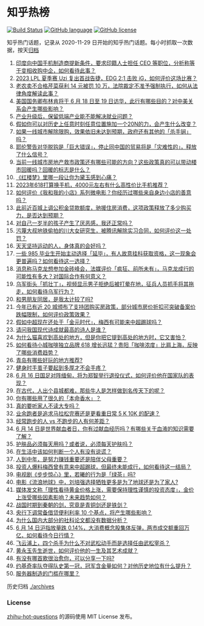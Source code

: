 # 知乎热榜
[![Build Status](https://github.com/ToWeLong/zhihu-hot-questions/workflows/CI/badge.svg)](https://github.com/ToWeLong/zhihu-hot-questions/actions)
[![GitHub language](https://img.shields.io/badge/language-golang-orange.svg)](https://golang.org/)
[![GitHub license](https://img.shields.io/github/license/ToWeLong/zhihu-hot-questions)](https://github.com/ToWeLong/zhihu-hot-questions/blob/main/LICENSE)

知乎热门话题，记录从 2020-11-29 日开始的知乎热门话题。每小时抓取一次数据，按天[归档](./archives)

<!-- BEGIN -->

1. [印度向中国手机制造商提新条件，要求印籍人士担任 CEO 等职位，分析称等于变相收购中企，如何看待此事？](https://www.zhihu.com/question/606514618)
1. [2023 LPL 夏季赛 Uzi 复出首战告捷，EDG 2:1 击败 iG，如何评价这场比赛？](https://www.zhihu.com/question/606583572)
1. [老农卖不合格芹菜获利 14 元被罚 10 万，法院裁定不准予强制执行，如何从法律角度解读此事？](https://www.zhihu.com/question/606519434)
1. [美国国务卿布林肯将于 6 月 18 日至 19 日访华，此行有哪些目的？对中美关系会产生哪些影响？](https://www.zhihu.com/question/606641194)
1. [产业升级后，保留低端产业能不能解决就业问题？](https://www.zhihu.com/question/606479429)
1. [假如你可以对历史上任意时刻任意位置施加一个20N的力，会产生什么改变？](https://www.zhihu.com/question/606039811)
1. [如果一线城市解除限购，效果依旧未达到预期，政府还有其他的「杀手锏」吗？](https://www.zhihu.com/question/605671535)
1. [耶伦警告对华脱钩是「巨大错误」，停止同中国的贸易将是「灾难性的」，释放了什么信号？](https://www.zhihu.com/question/606560492)
1. [当前一线城市房地产救市政策还有哪些可能的方向？这些政策真的可以带动楼市回暖吗？回暖的标志是什么？](https://www.zhihu.com/question/605671170)
1. [《红楼梦》里哪一段让你为黛玉感到心痛？](https://www.zhihu.com/question/605462345)
1. [2023年618打算换手机，4000元左右有什么高性价比手机推荐？](https://www.zhihu.com/question/600444543)
1. [如何评价《我和我的小店》系列微电影？你经历过哪些来自身边小店的善意吗？](https://www.zhihu.com/question/606591209)
1. [此前近百城上调公积金贷款额度，驰援住房消费，这项政策释放了多少购买力，是否达到预期？](https://www.zhihu.com/question/605669289)
1. [对自己一岁半的孩子产生了厌恶感，我还正常吗？](https://www.zhihu.com/question/606034442)
1. [污蔑大叔地铁偷拍的川大女研究生，被腾讯解除实习合同，如何评价这一处罚？](https://www.zhihu.com/question/606445517)
1. [天天坚持运动的人，身体真的会好吗？](https://www.zhihu.com/question/52045333)
1. [一些 985 毕业生开始主动选择「延毕」，有人故意挂科获取资格，这一现象会更普遍吗？如何看待这一选择？](https://www.zhihu.com/question/606541261)
1. [消息称马克龙想参加金砖峰会，法媒评价「疯狂、前所未有」，马克龙成行的可能性有多大？对国际合作有何意义？](https://www.zhihu.com/question/606517294)
1. [乌军街头「抓壮丁」，视频显示男子拒绝后被打晕在地，征兵人员抓手将其拖走，如何看待乌军行为？](https://www.zhihu.com/question/606382302)
1. [和男朋友同居，是我太计较了吗?](https://www.zhihu.com/question/606007032)
1. [今年已有近 20 城颁布了支持团购买房政策，部分城市房价折扣可突破备案价跌幅限制，如何评价政策效果？](https://www.zhihu.com/question/605669004)
1. [假如中超现在还处于「金元时代」，梅西有可能来中超踢球吗？](https://www.zhihu.com/question/606348572)
1. [请问我国现代诗成就最高的诗人是谁？](https://www.zhihu.com/question/472271524)
1. [为什么猫喜欢到高处的地方，但是你把它提到高处的地方时，它又害怕？](https://www.zhihu.com/question/603886429)
1. [如何看待小城咖啡独立品牌 618 增长迅猛？贵阳「咖啡浓度」比肩上海，反映了哪些消费趋势？](https://www.zhihu.com/question/606321595)
1. [青岛有哪些好玩的地方推荐?](https://www.zhihu.com/question/602956153)
1. [健身时手茧子要起到多厚才不会手疼？](https://www.zhihu.com/question/605437110)
1. [6 月 16 日国足对阵缅甸，将为郑智举行退役仪式，如何评价他在国家队的表现？](https://www.zhihu.com/question/606133754)
1. [在古代，人出个县城都难，那些牛人是怎样做到名传天下的呢？](https://www.zhihu.com/question/496974190)
1. [你有哪些用了很久的「本命香水」？](https://www.zhihu.com/question/602677157)
1. [真的要听家人不读大专吗？](https://www.zhihu.com/question/606278343)
1. [业余跑者是追求马拉松完赛还是更看重日常 5 K 10K  的配速？](https://www.zhihu.com/question/603810684)
1. [经常跑步的人 vs 不跑步的人有何差距？](https://www.zhihu.com/question/604007321)
1. [6 月 14 日是世界献血者日，你有过献血经历吗？有哪些关于血液的知识需要了解？](https://www.zhihu.com/question/606510054)
1. [护肤品必须每天用吗？或者说，必须每天护肤吗？](https://www.zhihu.com/question/599657846)
1. [在生活中该如何判断一个人有没有说谎？](https://www.zhihu.com/question/600933142)
1. [人到中年，是努力赚钱重要还是陪伴父母重要？](https://www.zhihu.com/question/598077018)
1. [投资人爆料梅西曾有意来中超踢球，但最终未能成行，如何看待这一结局？](https://www.zhihu.com/question/606640897)
1. [电视剧《步步惊心》里，若曦的行为是「绿茶」吗?](https://www.zhihu.com/question/405256645)
1. [电影《流浪地球》中，刘培强选择牺牲更多是为了地球还是为了家人?](https://www.zhihu.com/question/592465504)
1. [媒体发文称「理性看待黄金价格上涨，需要保持理性谨慎的投资态度」，金价上涨受哪些因素影响？未来趋势如何？](https://www.zhihu.com/question/606505681)
1. [战国时期到秦朝的剑，究竟是青铜剑还是铁剑？](https://www.zhihu.com/question/359892035)
1. [央行下调常备借贷便利利率 10 个基点，将产生哪些影响？](https://www.zhihu.com/question/606450228)
1. [为什么国内大部分的社科论文都没有数据分析？](https://www.zhihu.com/question/27854559)
1. [6 月 14 日沪指放量跌 0.14%，大消费概念股集体反弹，两市成交额重回万亿，如何看待今日行情？](https://www.zhihu.com/question/606520756)
1. [飞云浦上，四个杀手为什么不对武松动手而是选择任由武松宰杀？](https://www.zhihu.com/question/585702421)
1. [黄永玉先生逝世，如何评价他的一生及其艺术成就？](https://www.zhihu.com/question/606596968)
1. [有没有哪首歌很治愈你，可以分享一下吗?](https://www.zhihu.com/question/606236667)
1. [约基奇率队夺得队史第一冠，冠军含金量如何？对他历史地位有什么提升？](https://www.zhihu.com/question/606339135)
1. [服务器制造的门槛在哪里？](https://www.zhihu.com/question/603620267)

<!-- END -->

历史归档 [./archives](./archives)


### License
[zhihu-hot-questions](https://github.com/towelong/zhihu-hot-questions) 的源码使用 MIT License 发布。